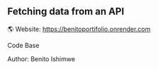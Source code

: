 ## Fetching data from an API

🌎 Website: https://benitoportifolio.onrender.com

Code Base

Author: Benito Ishimwe
